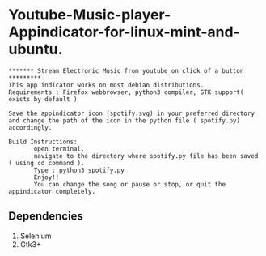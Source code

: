 # Youtube-Music-player-Appindicator-for-linux-mint-and-ubuntu.
    ******* Stream Electronic Music from youtube on click of a button *********
    This app indicator works on most debian distributions.
    Requirements : Firefox webbrowser, python3 compiler, GTK support( exists by default )
    
    Save the appindicator icon (spotify.svg) in your preferred directory and change the path of the icon in the python file ( spotify.py) accordingly.
    
    Build Instructions:
           open terminal.
           navigate to the directory where spotify.py file has been saved ( using cd command ).
           Type : python3 spotify.py
           Enjoy!!
           You can change the song or pause or stop, or quit the appindicator completely. 


## Dependencies 
1. Selenium 
2. Gtk3+








